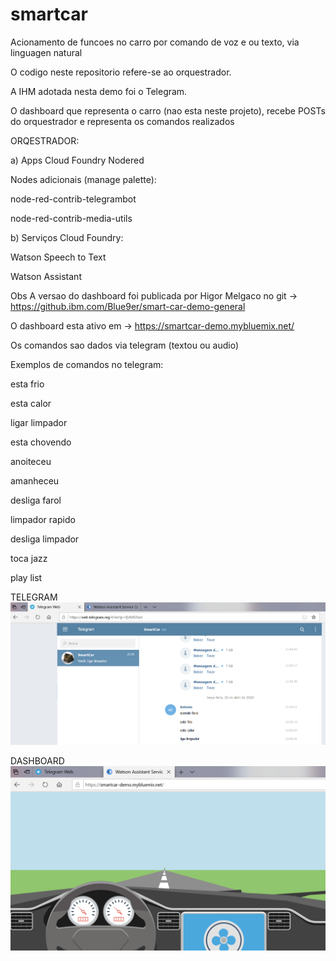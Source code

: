 # smartcar
Acionamento de funcoes no carro por comando de voz e ou texto, via linguagen natural

O codigo neste repositorio refere-se ao orquestrador. 

A IHM adotada nesta demo foi o Telegram.

O dashboard que representa o carro (nao esta neste projeto), recebe POSTs do orquestrador e representa os comandos realizados


ORQESTRADOR:

a) Apps Cloud Foundry
Nodered


Nodes adicionais (manage palette):

node-red-contrib-telegrambot

node-red-contrib-media-utils


b) Serviços Cloud Foundry:

Watson Speech to Text

Watson Assistant



Obs
A versao do dashboard foi publicada por Higor Melgaco no git -> https://github.ibm.com/Blue9er/smart-car-demo-general 

O dashboard esta ativo em -> https://smartcar-demo.mybluemix.net/


Os comandos sao dados via telegram (textou ou audio)


Exemplos de comandos no telegram:

esta frio

esta calor

ligar limpador

esta chovendo

anoiteceu

amanheceu

desliga farol

limpador rapido

desliga limpador

toca jazz

play list



TELEGRAM
![alt text](https://github.com/afgaspar2012/smartcar/blob/master/Telegram.png)





DASHBOARD
![alt text](https://github.com/afgaspar2012/smartcar/blob/master/cardash.png)
